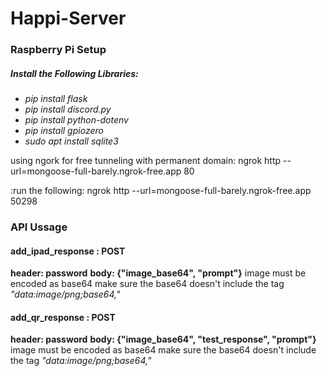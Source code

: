 # Happi-Server

### Raspberry Pi Setup
##### Install the Following Libraries:
- *pip install flask*
- *pip install discord.py*
- *pip install python-dotenv*
- *pip install gpiozero*
- *sudo apt install sqlite3*

using ngork for free tunneling with permanent domain:
ngrok http --url=mongoose-full-barely.ngrok-free.app 80

:run the following:
ngrok http --url=mongoose-full-barely.ngrok-free.app 50298

### API Ussage

#### add_ipad_response : POST
**header: password**
**body: {"image_base64", "prompt"}**
image must be encoded as base64
make sure the base64 doesn't include the tag *"data:image/png;base64,"*


#### add_qr_response : POST
**header: password**
**body: {"image_base64", "test_response", "prompt"}**
image must be encoded as base64
make sure the base64 doesn't include the tag *"data:image/png;base64,"*
